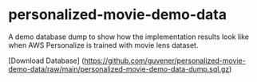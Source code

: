# personalized-movie-demo-data
A demo database dump to show how the implementation results look like when AWS Personalize is trained with movie lens dataset.

[Download Database] (https://github.com/guvener/personalized-movie-demo-data/raw/main/personalized-movie-demo-data-dump.sql.gz)